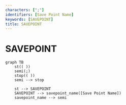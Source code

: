 ```yaml
---
characters: [";"]
identifiers: [Save Point Name]
keywords: [SAVEPOINT]
title: SAVEPOINT
---
```


# SAVEPOINT

```mermaid
graph TB
	st(( ))
	semi(;)
	stop(( ))
	semi --> stop
	
	st --> SAVEPOINT
	SAVEPOINT --> savepoint_name([Save Point Name])
	savepoint_name --> semi
```
